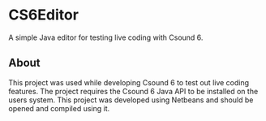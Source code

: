 # CS6Editor

A simple Java editor for testing live coding with Csound 6.

## About 

This project was used while developing Csound 6 to test out live coding features. The project requires the Csound 6 Java API to be installed on the users system. This project was developed using Netbeans and should be opened and compiled using it.  
